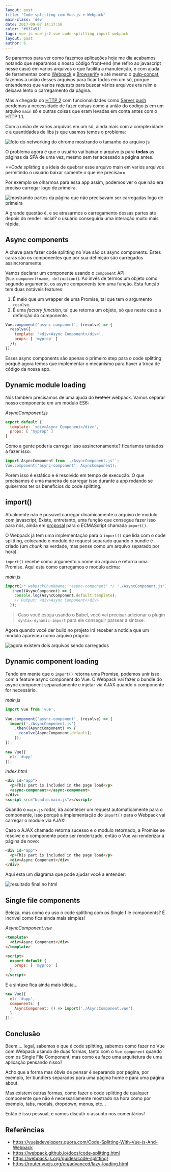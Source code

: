 ```yaml
---
layout: post
title: 'Code splitting com Vue.js e Webpack'
main-class: 'dev'
date: 2017-09-07 14:17:16 
color: '#637a91'
tags: vue-js vue-js2 vue code-splitting import webpack
layout: post
author: 6
---
```


Se pararmos para ver como fazemos aplicações hoje me dia acabamos notando que separamos o nosso código front-end (me refiro ao javascript nesse caso) em varios arquivos o que facilita a manutenção, e com ajuda de ferramentas como [Webpack](https://webpack.github.io/) e [Browserify](http://browserify.org/) e até mesmo o [gulp-concat](https://www.npmjs.com/package/gulp-concat), fazemos a união desses arquivos para ficar todos em um só, porque entendemos que varios _requests_ para buscar vários arquivos era ruim e deixava lento o carregamento da página.

Mas a chegada do [HTTP 2](https://en.wikipedia.org/wiki/HTTP/2) com funcionalidades como [Server push](http://blog.caelum.com.br/http2-server-push-na-pratica/) perdemos a necessidade de fazer coisas como a união do código js em um arquivo `main` só e outras coisas que eram levadas em conta antes com o HTTP 1.1.

Com a união de varios arquivos em um só, ainda mais com a complexidade e a quantidades de libs js que usamos temos o problema:

![foto do networking do chrome mostrando o tamanho do arquivo js](/content/images/2017/09/main-qimg-925bb293d17759f5be2a515db66eb4ae.jpg)

O problema agora é que o usuário vai baixar o arquivo js para **todas** as páginas da SPA de uma vez, mesmo sem ter acessado a página antes.

==_Code splitting_ é a ideia de quebrar esse arquivo main em varios arquivos permitindo o usuário baixar somente o que ele precisa==

Por exemplo se olharmos para essa app assim, podemos ver o que não era preciso carregar logo de primeira.

![mostrando partes da página que não precisavam ser carregadas logo de primeira](/content/images/2017/09/main-qimg-f8582b538693fdc8a418c4a08c84f870.jpg)

A grande questão é, e se atrasarmos o carregamento dessas partes até depois do render inicial? o usuário conseguiria uma interação muito mais rápida.

## Async components

A chave para fazer code splitting no Vue são os async components. Estes caras são os componentes que por sua definição são carregados assincronamente.

Vamos declarar um componente usando o `component` API (`Vue.component(name, definition)`). Ao invés de termos um objeto como segundo argumento, os async components tem uma função. Esta função tem duas notáveis features:

1. É meio que um wrapper de uma Promise, tal que tem o argumento `resolve`.
2. É uma _factory function_, tal que retorna um objeto, só que neste caso a definição do componente.

``` js
Vue.component('async-component', (resolve) => {
  resolve({
    template: '<div>Async Component</div>',
    props: [ 'myprop' ]
  });
});
```

Esses async components são apenas o primeiro step para o code splitting porquê agora temos que implementar o mecanismo para haver a troca de código da nossa app.


## Dynamic module loading

Nós também precisamos de uma ajuda do ~~brother~~ webpack. Vamos separar nosso componente em um modulo ES6:

_AsyncComponent.js_
```js
export default {
  template: '<div>Async Component</div>',
  props: [ 'myprop' ]
}
```

Como a gente poderia carregar isso assincronamente? ficariamos tentados a fazer isso:

```js
import AsyncComponent from './AsyncComponent.js'`;
Vue.component('async-component', AsyncComponent);
```

Porém isso é estático e é resolvido em tempo de execução. O que precisamos é uma maneira de carregar isso durante a app rodando se quisermos ter os benefícios do code splitting.

## import()

Atualmente não é possível carregar dinamicamente o arquivo de modulo com javascript, Existe, entretanto, uma função que consegue fazer isso para nós, ainda em [proposal](https://github.com/tc39/proposal-dynamic-import) para o ECMAScript chamada `import()`.

O Webpack já tem uma implementação para o `import()` que lida com o code splitting, colocando o modulo de request separado quando o bundle é criado (um _chunk_ na verdade, mas pense como um arquivo separado por hora).

`import()` recebe como argumento o nome do arquivo e retorna uma Promise. Aqui esta como carregamos o modulo acima:

_main.js_
```js
import(/* webpackChunkName: "async-component" */ './AsyncComponent.js')
  .then((AsyncComponent) => {
    console.log(AsyncComponent.default.template);
    // Output: <div>Async Component</div>
  });
```

> Caso você esteja usando o Babel, você vai precisar adicionar o plugin `syntax-dynamic-import` para ele conseguir parsear a sintaxe.

Agora quando você der build no projeto irá receber a notícia que um modulo apareceu como arquivo próprio:

![agora existem dois arquivos sendo carregados](https://qph.ec.quoracdn.net/main-qimg-44d748e3f9118ae3be2ddfe1d19a13a1.webp)


## Dynamic component loading

Tendo em mente que o `import()` retorna uma Promise, podemos unir isso com a feature async component do Vue. O Webpack vai fazer o bundle do async component separadamente e injetar via AJAX quando o componente for necessário.


_main.js_
```javascript
import Vue from 'vue';
 
Vue.component('async-component', (resolve) => {
  import('./AsyncComponent.js')
    .then((AsyncComponent) => {
      resolve(AsyncComponent.default);
    });
});
 
new Vue({ 
  el: '#app' 
});
```

_index.html_
```html
<div id="app">
  <p>This part is included in the page load</p>
  <async-component></async-component>
</div>
<script src="bundle.main.js"></script>
```

Quando o `main.js` rodar, irá acontecer um request automaticamente para o componente, isso porquê a implementação do `import()` para o Webpack vai carregar o module via AJAX!

Caso o AJAX chamado retorna sucesso e o modulo retornado, a Promise se resolve e o componente pode ser renderizado, então o Vue vai renderizar a página de novo:

```html
<div id="app">
  <p>This part is included in the page load</p>
  <div>Async Component</div>
</div>
```

Aqui esta um diagrama que pode ajudar você a entender:

![resultado final no html](/content/images/2017/09/main-qimg-dfd2c3bb4b891173d3c92573cd37e004.png)

## Single file components

Beleza, mas como eu uso o code splitting com os Single file components?
É incrível como fica ainda mais simples!

_AsyncComponent.vue_
```html
<template>
  <div>Async Component</div>
</template>

<script>
  export default {
    props: [ 'myprop' ]
  }
</script>
```

E a sintaxe fica ainda mais idiota...

```javascript
new Vue({ 
  el: '#app',
  components: {
    AsyncComponent: () => import('./AsyncComponent.vue')
  }
});
```

## Conclusão

Beem.... legal, sabemos o que é code splitting, sabemos como fazer no Vue com Webpack usando de duas formas, tanto com o `Vue.component` quando com os Single File Component, mas como eu faço uma arquitetura de uma aplicação pensando nisso?

Acho que a forma mas óbvia de pensar é separando por página, por exemplo, ter bundlers separados para uma página home e para uma página about.

Mas existem outras formas, como fazer o code splitting de qualquer componente que não é necessariamente mostrado na hora como por exemplo, tabs, modals, dropdown, menus, etc...

Então é isso pessoal, e vamos discutir o assunto nos comentários!

## Referências

+ https://vuejsdevelopers.quora.com/Code-Splitting-With-Vue-js-And-Webpack
+ https://webpack.github.io/docs/code-splitting.html
+ https://webpack.js.org/guides/code-splitting/
+ https://router.vuejs.org/en/advanced/lazy-loading.html
